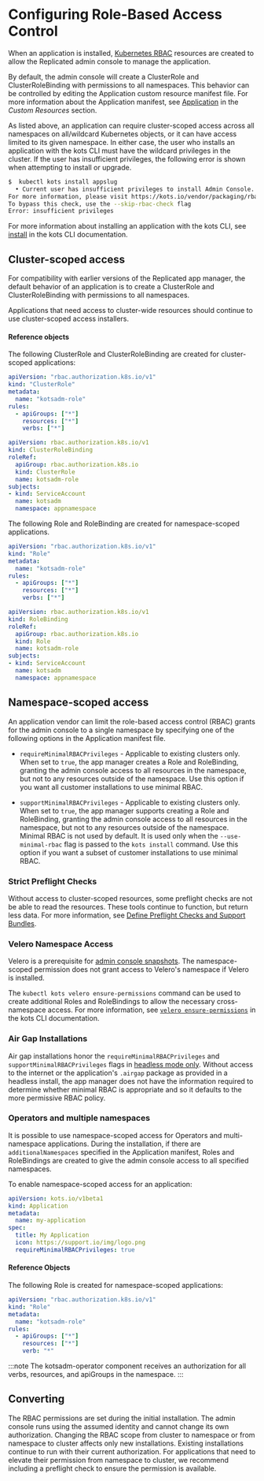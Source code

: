 # Configuring Role-Based Access Control

When an application is installed, [Kubernetes RBAC](https://kubernetes.io/docs/reference/access-authn-authz/rbac/) resources are created to allow the Replicated admin console to manage the application.

By default, the admin console will create a ClusterRole and ClusterRoleBinding with permissions to all namespaces.
This behavior can be controlled by editing the Application custom resource manifest file. For more information about the Application manifest, see [Application](../reference/custom-resource-application) in the _Custom Resources_ section.

As listed above, an application can require cluster-scoped access across all namespaces on all/wildcard Kubernetes objects, or it can have access limited to its given namespace.
In either case, the user who installs an application with the kots CLI must have the wildcard privileges in the cluster.
If the user has insufficient privileges, the following error is shown when attempting to install or upgrade.

```bash
$  kubectl kots install appslug
  • Current user has insufficient privileges to install Admin Console.
For more information, please visit https://kots.io/vendor/packaging/rbac
To bypass this check, use the --skip-rbac-check flag
Error: insufficient privileges
```

For more information about installing an application with the kots CLI, see [install](../reference/kots-cli-install/) in the kots CLI documentation.

## Cluster-scoped access

For compatibility with earlier versions of the Replicated app manager, the default behavior of an application is to create a ClusterRole and ClusterRoleBinding with permissions to all namespaces.

Applications that need access to cluster-wide resources should continue to use cluster-scoped access installers.

#### Reference objects

The following ClusterRole and ClusterRoleBinding are created for cluster-scoped applications:

```yaml
apiVersion: "rbac.authorization.k8s.io/v1"
kind: "ClusterRole"
metadata:
  name: "kotsadm-role"
rules:
  - apiGroups: ["*"]
    resources: ["*"]
    verbs: ["*"]
```

```yaml
apiVersion: rbac.authorization.k8s.io/v1
kind: ClusterRoleBinding
roleRef:
  apiGroup: rbac.authorization.k8s.io
  kind: ClusterRole
  name: kotsadm-role
subjects:
- kind: ServiceAccount
  name: kotsadm
  namespace: appnamespace
```

The following Role and RoleBinding are created for namespace-scoped applications.

```yaml
apiVersion: "rbac.authorization.k8s.io/v1"
kind: "Role"
metadata:
  name: "kotsadm-role"
rules:
  - apiGroups: ["*"]
    resources: ["*"]
    verbs: ["*"]
```

```yaml
apiVersion: rbac.authorization.k8s.io/v1
kind: RoleBinding
roleRef:
  apiGroup: rbac.authorization.k8s.io
  kind: Role
  name: kotsadm-role
subjects:
- kind: ServiceAccount
  name: kotsadm
  namespace: appnamespace
```

## Namespace-scoped access

An application vendor can limit the role-based access control (RBAC) grants for the admin console to a single namespace by specifying one of the following options in the Application manifest file.

* `requireMinimalRBACPrivileges` - Applicable to existing clusters only. When set to `true`, the app manager creates a Role and RoleBinding, granting the admin console access to all resources in the namespace, but not to any resources outside of the namespace. Use this option if you want all customer installations to use minimal RBAC.

* `supportMinimalRBACPrivileges` - Applicable to existing clusters only. When set to `true`, the app manager supports creating a Role and RoleBinding, granting the admin console access to all resources in the namespace, but not to any resources outside of the namespace. Minimal RBAC is not used by default. It is used only when the `--use-minimal-rbac` flag is passed to the `kots install` command. Use this option if you want a subset of customer installations to use minimal RBAC.

### Strict Preflight Checks

Without access to cluster-scoped resources, some preflight checks are not be able to read the resources. These tools continue to function, but return less data. For more information, see [Define Preflight Checks and Support Bundles](../vendor/preflight-support-bundle-creating#define-preflight-checks).

### Velero Namespace Access

Velero is a prerequisite for [admin console snapshots](../enterprise/snapshots-understanding). The namespace-scoped permission does not grant access to Velero's namespace if Velero is installed.

The `kubectl kots velero ensure-permissions` command can be used to create additional Roles and RoleBindings to allow the necessary cross-namespace access. For more information, see [`velero ensure-permissions`](../reference/kots-cli-velero-ensure-permissions/) in the kots CLI documentation.


### Air Gap Installations

Air gap installations honor the `requireMinimalRBACPrivileges` and `supportMinimalRBACPrivileges` flags in [headless mode only](../enterprise/installing-existing-cluster-automation#airgap-install).
Without access to the internet or the application's `.airgap` package as provided in a headless install, the app manager does not have the information required to determine whether minimal RBAC is appropriate and so it defaults to the more permissive RBAC policy.

### Operators and multiple namespaces

It is possible to use namespace-scoped access for Operators and multi-namespace applications.
During the installation, if there are `additionalNamespaces` specified in the Application manifest, Roles and RoleBindings are created to give the admin console access to all specified namespaces.

To enable namespace-scoped access for an application:

```yaml
apiVersion: kots.io/v1beta1
kind: Application
metadata:
  name: my-application
spec:
  title: My Application
  icon: https://support.io/img/logo.png
  requireMinimalRBACPrivileges: true
```

#### Reference Objects

The following Role is created for namespace-scoped applications:

```yaml
apiVersion: "rbac.authorization.k8s.io/v1"
kind: "Role"
metadata:
  name: "kotsadm-role"
rules:
  - apiGroups: ["*"]
    resources: ["*"]
    verb: "*"
```

:::note
The kotsadm-operator component receives an authorization for all verbs, resources, and apiGroups in the namespace.
:::

## Converting

The RBAC permissions are set during the initial installation. The admin console runs using the assumed identity and cannot change its own authorization. Changing the RBAC scope from cluster to namespace or from namespace to cluster affects only new installations. Existing installations continue to run with their current authorization.
For applications that need to elevate their permission from namespace to cluster, we recommend including a preflight check to ensure the permission is available.

